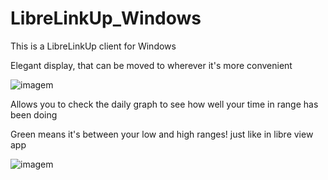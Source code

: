 # LibreLinkUp_Windows
  This is a LibreLinkUp client for Windows

Elegant display, that can be moved to wherever it's more convenient

![imagem](https://github.com/user-attachments/assets/3f77b00c-c773-44c4-89d7-f93103f1a849)


Allows you to check the daily graph to see how well your time in range has been doing

Green means it's between your low and high ranges! just like in libre view app

![imagem](https://github.com/user-attachments/assets/8db43505-15c7-48e1-95ed-8526cb299454)

